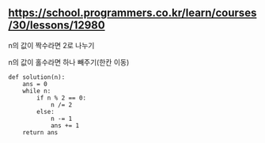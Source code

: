 ## https://school.programmers.co.kr/learn/courses/30/lessons/12980

n의 값이 짝수라면 2로 나누기

n의 값이 홀수라면 하나 빼주기(한칸 이동)

```
def solution(n):
    ans = 0
    while n:
        if n % 2 == 0:
            n /= 2
        else:
            n -= 1
            ans += 1
    return ans